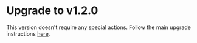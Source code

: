 # Upgrade to v1.2.0

This version doesn't require any special actions. Follow the main upgrade instructions [here](./index.md).